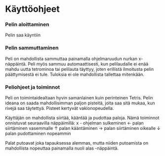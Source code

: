 # Käyttöohjeet

### Pelin aloittaminen
Pelin saa käyntiin 

### Pelin sammuttaminen
Peli on mahdollista sammuttaa painamalla ohjelmaruudun nurkan x-näppäintä. Peli myös sammuu automaattisesti, kun pelilaudalle ei enää mahdu uutta tetrominoa tai pelilauta täyttyy, joten erillistä ilmoitusta pelin päättymisestä ei tule. Tuloksia ei ole mahdollista tallettaa mitenkään.

### Peliohjeet ja toiminnot
Peli on toimintaidealtaan hyvin samanlainen kuin perinteinen Tetris. Pelin ideana on saada mahdollisimman paljon pisteitä, joita saa sitä mukaa, kun rivejä saa täytettyä. Pisteet kertyvät vakionopeudella.

Käyttäjän on mahdollista siirtää, kääntää ja pudottaa paloja. Nämä toiminnot onnistuvat seuraavilla näppäimillä:
x - ohjelman sulkeminen
← palan siirtäminen vasemmalle
↑ palan kääntäminen
→ palan siirtäminen oikealle
↓ palan pudottaminen nopeammin

Palat putoavat joka tapauksessa alemmas, mutta niiden putoamista on mahdollista nopeuttaa painamalla nuoli alas -näppäintä. 
